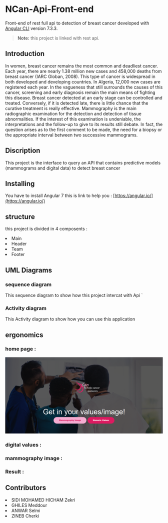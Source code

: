 
#  NCan-Api-Front-end

Front-end of rest full api to detection of breast cancer developed with  [Angular CLI](https://github.com/angular/angular-cli) version 7.3.3.
> **Note:** this project is linked with rest api.
## Introduction
In women, breast cancer remains the most common and deadliest cancer. Each year, there are nearly 1.38 million new cases and 458,000 deaths from breast cancer (IARC Globan, 2008). This type of cancer is widespread in both developed and developing countries. In Algeria, 12,000 new cases are registered each year.
In the vagueness that still surrounds the causes of this cancer, screening and early diagnosis remain the main means of fighting this disease. Breast cancer detected at an early stage can be controlled and treated. Conversely, if it is detected late, there is little chance that the curative treatment is really effective.
Mammography is the main radiographic examination for the detection and detection of tissue abnormalities. If the interest of this examination is undeniable, the interpretations and the follow-up to give to its results still debate. In fact, the question arises as to the first comment to be made, the need for a biopsy or the appropriate interval between two successive mammograms.
## Discription 
  
This project is the interface to query an API that contains predictive models (mammograms and digital data) to detect breast cancer

## Installing
You have to install Angular 7  this is link to help you : 
[https://angular.io/](https://angular.io/)

## structure
this project is divided in 4 composents :
<lu>
<li> Main</li>
<li> Header</li>
<li> Team</li>
<li> Footer</li>
</lu>

## UML Diagrams
### sequence diagram

This sequence diagram to show how this project intercat with Api
`
### Activity diagram
This Activity  diagram to show how you can use this application 

##  ergonomics
### home page : 
<img src = "interface.png" alt="this is image">

### digital values : 
### mammography image : 
### Result : 


## Contributors
<lu>
<li> SIDI MOHAMED HICHAM Zekri</li>
<li> GHILES Meddour</li>
<li> ANWAR Selmi</li>
<li> ZINEB Cherki</li>
</lu>
